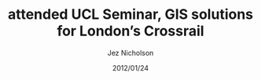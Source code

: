 ---
title: attended UCL Seminar, GIS solutions for London’s Crossrail
date: 2012/01/24
tags: [events]
author: Jez Nicholson
---
